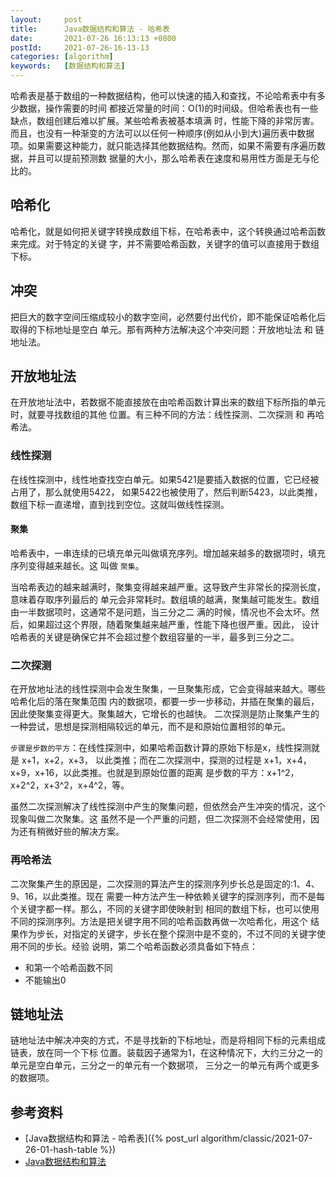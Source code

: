 ```yaml
---
layout:     post
title:      Java数据结构和算法 - 哈希表
date:       2021-07-26 16:13:13 +0800
postId:     2021-07-26-16-13-13
categories: [algorithm]
keywords:   [数据结构和算法]
---
```

哈希表是基于数组的一种数据结构，他可以快速的插入和查找，不论哈希表中有多少数据，操作需要的时间
都接近常量的时间：O(1)的时间级。但哈希表也有一些缺点，数组创建后难以扩展。某些哈希表被基本填满
时，性能下降的非常厉害。而且，也没有一种渐变的方法可以以任何一种顺序(例如从小到大)遍历表中数据
项。如果需要这种能力，就只能选择其他数据结构。然而，如果不需要有序遍历数据，并且可以提前预测数
据量的大小，那么哈希表在速度和易用性方面是无与伦比的。

## 哈希化
哈希化，就是如何把关键字转换成数组下标，在哈希表中，这个转换通过哈希函数来完成。对于特定的关键
字，并不需要哈希函数，关键字的值可以直接用于数组下标。

## 冲突
把巨大的数字空间压缩成较小的数字空间，必然要付出代价，即不能保证哈希化后取得的下标地址是空白
单元。那有两种方法解决这个冲突问题：开放地址法 和 链地址法。

## 开放地址法
在开放地址法中，若数据不能直接放在由哈希函数计算出来的数组下标所指的单元时，就要寻找数组的其他
位置。有三种不同的方法：线性探测、二次探测 和 再哈希法。

### 线性探测
在线性探测中，线性地查找空白单元。如果5421是要插入数据的位置，它已经被占用了，那么就使用5422，
如果5422也被使用了，然后判断5423，以此类推，数组下标一直递增，直到找到空位。这就叫做线性探测。

#### 聚集
哈希表中，一串连续的已填充单元叫做填充序列。增加越来越多的数据项时，填充序列变得越来越长。这
叫做 `聚集`。

当哈希表边的越来越满时，聚集变得越来越严重。这导致产生非常长的探测长度，意味着存取序列最后的
单元会非常耗时。数组填的越满，聚集越可能发生。数组由一半数据项时，这通常不是问题，当三分之二
满的时候，情况也不会太坏。然后，如果超过这个界限，随着聚集越来越严重，性能下降也很严重。因此，
设计哈希表的关键是确保它并不会超过整个数组容量的一半，最多到三分之二。

### 二次探测
在开放地址法的线性探测中会发生聚集，一旦聚集形成，它会变得越来越大。哪些哈希化后的落在聚集范围
内的数据项，都要一步一步移动，并插在聚集的最后，因此使聚集变得更大。聚集越大，它增长的也越快。
二次探测是防止聚集产生的一种尝试，思想是探测相隔较远的单元，而不是和原始位置相邻的单元。

`步骤是步数的平方`：在线性探测中，如果哈希函数计算的原始下标是x，线性探测就是 x+1，x+2，x+3，
以此类推；而在二次探测中，探测的过程是 x+1，x+4，x+9，x+16，以此类推。也就是到原始位置的距离
是步数的平方：x+1^2，x+2^2，x+3^2，x+4^2，等。

虽然二次探测解决了线性探测中产生的聚集问题，但依然会产生冲突的情况，这个现象叫做二次聚集。这
虽然不是一个严重的问题，但二次探测不会经常使用，因为还有稍微好些的解决方案。

### 再哈希法
二次聚集产生的原因是，二次探测的算法产生的探测序列步长总是固定的:1、4、9、16，以此类推。现在
需要一种方法产生一种依赖关键字的探测序列，而不是每个关键字都一样。那么，不同的关键字即使映射到
相同的数组下标，也可以使用不同的探测序列。方法是把关键字用不同的哈希函数再做一次哈希化，用这个
结果作为步长，对指定的关键字，步长在整个探测中是不变的，不过不同的关键字使用不同的步长。经验
说明，第二个哈希函数必须具备如下特点：
* 和第一个哈希函数不同
* 不能输出0

## 链地址法
链地址法中解决冲突的方式，不是寻找新的下标地址，而是将相同下标的元素组成链表，放在同一个下标
位置。装载因子通常为1，在这种情况下，大约三分之一的单元是空白单元，三分之一的单元有一个数据项，
三分之一的单元有两个或更多的数据项。

## 参考资料

* [Java数据结构和算法 - 哈希表]({% post_url algorithm/classic/2021-07-26-01-hash-table %})
* [Java数据结构和算法](https://book.douban.com/subject/1144007/)
